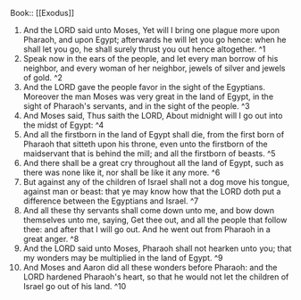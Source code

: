  Book:: [[Exodus]]
 1. And the LORD said unto Moses, Yet will I bring one plague more upon Pharaoh, and upon Egypt; afterwards he will let you go hence: when he shall let you go, he shall surely thrust you out hence altogether. ^1
 2. Speak now in the ears of the people, and let every man borrow of his neighbor, and every woman of her neighbor, jewels of silver and jewels of gold. ^2
 3. And the LORD gave the people favor in the sight of the Egyptians. Moreover the man Moses was very great in the land of Egypt, in the sight of Pharaoh's servants, and in the sight of the people. ^3
 4. And Moses said, Thus saith the LORD, About midnight will I go out into the midst of Egypt: ^4
 5. And all the firstborn in the land of Egypt shall die, from the first born of Pharaoh that sitteth upon his throne, even unto the firstborn of the maidservant that is behind the mill; and all the firstborn of beasts. ^5
 6. And there shall be a great cry throughout all the land of Egypt, such as there was none like it, nor shall be like it any more. ^6
 7. But against any of the children of Israel shall not a dog move his tongue, against man or beast: that ye may know how that the LORD doth put a difference between the Egyptians and Israel. ^7
 8. And all these thy servants shall come down unto me, and bow down themselves unto me, saying, Get thee out, and all the people that follow thee: and after that I will go out. And he went out from Pharaoh in a great anger. ^8
 9. And the LORD said unto Moses, Pharaoh shall not hearken unto you; that my wonders may be multiplied in the land of Egypt. ^9
 10. And Moses and Aaron did all these wonders before Pharaoh: and the LORD hardened Pharaoh's heart, so that he would not let the children of Israel go out of his land. ^10
